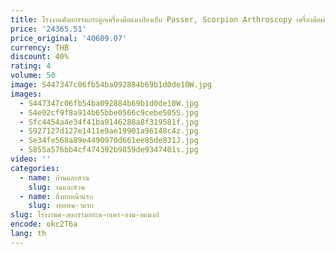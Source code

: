 ```yaml
---
title: โรงงานศัลยกรรมกระดูกเครื่องมือแมงป่องเย็บ Passer, Scorpion Arthroscopy เครื่องมือผ่าตัดเย็บ Passer Rotator Cuff
price: '24365.51'
price_original: '40609.07'
currency: THB
discount: 40%
rating: 4
volume: 50
image: S447347c06fb54ba092884b69b1d0de10W.jpg
images:
  - S447347c06fb54ba092884b69b1d0de10W.jpg
  - S4e02cf9f8a914b65bbe0566c9cebe505S.jpg
  - Sfc4454a4e34f41ba9146288a8f319581f.jpg
  - S927127d127e1411e9ae19901a96148c4z.jpg
  - Se34fe568a89e4490970d661ee85de831J.jpg
  - S855a576bb4cf474392b9859de9347401s.jpg
video: ''
categories:
  - name: บ้านและสวน
    slug: านและสวน
  - name: สิ่งทอหน้าแรก
    slug: งทอหน-าแรก
slug: โรงงานศ-ลยกรรมกระด-กเคร-องม-อแมงป
encode: okc2T6a
lang: th
---
```

  